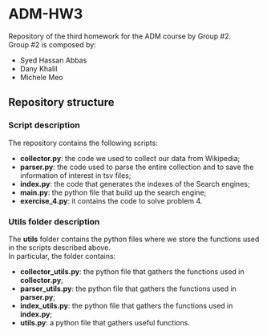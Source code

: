 # ADM-HW3
Repository of the third homework for the ADM course by Group #2.  
Group #2 is composed by:
- Syed Hassan Abbas 
- Dany Khalil
- Michele Meo

## Repository structure

### Script description
The repository contains the following scripts:
- **collector.py**: the code we used to collect our data from Wikipedia;
- **parser.py**: the code used to parse the entire collection and to save the information of interest in tsv files;
- **index.py**: the code that generates the indexes of the Search engines;
- **main.py**: the python file that build up the search engine;
- **exercise_4.py**: it contains the code to solve problem 4.

### Utils folder description
The **utils** folder contains the python files where we store the functions used in the scripts described above.  
In particular, the folder contains:
- **collector_utils.py**: the python file that gathers the functions used in **collector.py**;
- **parser_utils.py**: the python file that gathers the functions used in **parser.py**;
- **index_utils.py**: the python file that gathers the functions used in **index.py**;
- **utils.py**: a python file that gathers useful functions.
